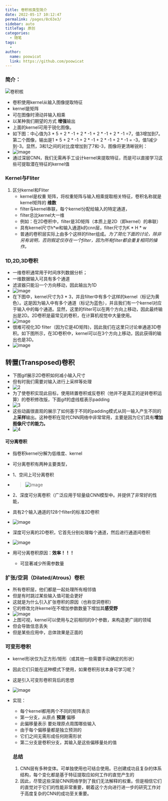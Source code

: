 ```yaml
---
title: 卷积核类型简介
date: 2022-05-17 10:12:47
permalink: /pages/8c63e3/
sidebar: auto
titleTag: 原创
categories:
  - 随笔
tags:
  - 
author: 
  name: poowicat
  link: https://github.com/poowicat
---
```

### 简介：

![卷积核](C:/Users/ziyih/Documents/%E7%AC%94%E8%AE%B0/%E5%9B%BE%E7%89%87/%E5%8D%B7%E7%A7%AF%E6%A0%B8.yeoypfv5neo-165277311790624.gif)

- 卷积使用kernel从输入图像提取特征
- kernel是矩阵
- 可在图像时滑动并输入相乘
- 以某种我们期望的方式 **增强**输出
- 上面的kernel可用于锐化图像。
- 如下图：中心值为3 * 5 + 2 * -1 + 2 * -1 + 2 * -1 + 2 * -1 =7，值3增加到7。第二个图像，输出是1 * 5 + 2 * -1 + 2 * -1 + 2 * -1 + 2 * -1 = -3，值1减少到-3。显然，3和1之间的对比度增加到了7和-3，图像将更清晰锐利：
- ![image](C:/Users/ziyih/Documents/%E7%AC%94%E8%AE%B0/%E5%9B%BE%E7%89%87/image.4da6sqanyjs0-165277315021628.webp)
- 通过深层CNN，我们无需再手工设计kernel来提取特征，而是可以直接学习这些可提取潜在特征的kernel值



### Kernel与Fliter

1. 区分kernel和Fliter
   - kernel是权重 矩阵，将权重矩阵与输入相乘提取相关特征，卷积名称就是kernel矩阵的 **维数**
   - filter与kernel串联，每个kernel分配给输入的特定通道，
   - filter总比kernel大一维
   - 例如：在2D卷积中，filter是3D矩阵（本质上是2D（即kernel）的串联）
   - 具有kernel尺寸h*w和输入通道k的cnn层，filter尺寸为K * H * w
   - 普通的卷积层实际上由多个这样的filter组成。*为了简化下面的讨论，除非另有说明，否则假定仅存在一个filter，因为所有filter都会重复相同的操作。*



### 1D,2D,3D卷积

- 一维卷积通常用于时间序列数据分析；
- 一维数据输入可具有多个通道
- 滤波器只能沿一个方向移动，因此输出为1D
- ![image](C:/Users/ziyih/Documents/%E7%AC%94%E8%AE%B0/%E5%9B%BE%E7%89%87/image.7cgsnwzqwuo0-165277319168930.webp)
- 在下图中，kernel尺寸为3 * 3，并且filter中有多个这样的kernel（标记为黄色）。这是因为输入中有多个通道（标记为蓝色），并且我们有一个kernel对应于输入中的每个通道。显然，这里的filter可以在两个方向上移动，因此最终输出是2D。2D卷积是最常见的卷积，在计算机视觉中大量使用。
- ![image](C:/Users/ziyih/Documents/%E7%AC%94%E8%AE%B0/%E5%9B%BE%E7%89%87/image.13qw85n9j128.webp)
- 很难可视化3D filter（因为它是4D矩阵)，因此我们在这里只讨论单通道3D卷积。如下图所示，在3D卷积中，kernel可以在3个方向上移动，因此获得的输出也是3D。
- ![image](C:/Users/ziyih/Documents/%E7%AC%94%E8%AE%B0/%E5%9B%BE%E7%89%87/image.1v8y85yhijhc-165277320766033.webp)

## **转置(Transposed)卷积**

- 下图gif展示2D卷积如何减小输入尺寸
- 但有时我们需要对输入进行上采样等处理
- ![2](C:/Users/ziyih/Documents/%E7%AC%94%E8%AE%B0/%E5%9B%BE%E7%89%87/2.6y9dgyeb4e00-165277321587235.gif)
- 为了使卷积实现此目标，使用转置卷积或反卷积（他并不是真正的逆转卷积运算）的卷积修改版，下面gif的虚线框表示padding
- ![3](C:/Users/ziyih/Documents/%E7%AC%94%E8%AE%B0/%E5%9B%BE%E7%89%87/3.5wbz23uchgg0-165277322511937.gif)
- 这些动画很直观的展示了如何基于不同的padding模式从同一输入产生不同的**上采样**输出。这种卷积在现代CNN网络中非常常用，主要是因为它们具有**增加图像尺寸的能力。**
- ![4](C:/Users/ziyih/Documents/%E7%AC%94%E8%AE%B0/%E5%9B%BE%E7%89%87/4.6inm64wlsl4-165277323320039.webp)

#### 可分离卷积

- 指卷积kernel分解为低维度、kernel

- 可分离卷积有两种主要类型，

- 1、空间上可分离卷积

- > ![image](C:/Users/ziyih/Documents/%E7%AC%94%E8%AE%B0/%E5%9B%BE%E7%89%87/image.327iw7tiigc0-165277323995541.webp)

- 2、深度可分离卷积（广泛应用于轻量级CNN模型中。并提供了非常好的性能，

- 具有2个输入通道的128个filter的标准2D卷积

- ![image](C:/Users/ziyih/Documents/%E7%AC%94%E8%AE%B0/%E5%9B%BE%E7%89%87/image.3k5clxuizlo0-165277324757243.webp)

- 深度可分离的2D卷积，它首先分别处理每个通道，然后进行通道间卷积

- ![image](C:/Users/ziyih/Documents/%E7%AC%94%E8%AE%B0/%E5%9B%BE%E7%89%87/image.3r6ehyuwnv00-165277325378945.webp)

- 用可分离卷积原因：**效率！！！** 

  - 可显著减少所需参数量

### 扩张/空洞（Dilated/Atrous）卷积
- 所有卷积层，他们都是一起处理所有相邻值
- 但是有时跳过某些输入值可能会更好
- 这就是为什么引入扩张卷积的原因（也称空洞卷积）
- 它的修改允许kernel在不增加参数数量下增加其**感受野**
- ![image](https://cdn.jsdelivr.net/gh/poowicat/pic_store@main/blog/5.4cv0ww2bwxi0.gif)
- 上图可视，kernel可以使用与之前相同的9个参数，来构造更广阔的领域
- 但会导致信息丢失
- 但是某些应用中，总体效果是正面的



### 可变形卷积

- kernel形状仅为正方形/矩形（或其他一些需要手动确定的形状）

- 因此它们只能在这种模式下使用，如果卷积形状本身可学习呢？

- 这是引入可变形卷积背后的思想

- ![image](C:/Users/ziyih/Documents/%E7%AC%94%E8%AE%B0/%E5%9B%BE%E7%89%87/image.3dff9ro5wzg0-165277328259948.webp)

- 实现：

  - 每个kernel都用两个不同的矩阵表示
  - 第一分支，从原点 **预测** 偏移
  - 此偏移量表示 要处理原点周围哪些输入
  - 由于每个偏移量都是独立预测的
  - 它们之间无需形成任何刚需形状
  - 第二分支是卷积分支，其输入是这些偏移量处的值

  

  ### 总结

  1. CNN层有多种变体。可单独使用也可结合使用。已创建成功且复杂的体系结构，每个变化都是基于特征提取应如何工作的直觉产生的
  2. 因此，尽管这些深层CNN网络学到了我们无法解释的权重。但是相信它们的直觉对于它们的性能非常重要，朝着这个方向进行进一步的研究工作对于高度复杂的CNN的成功至关重要。
  
  ​		
  
  
  
  

